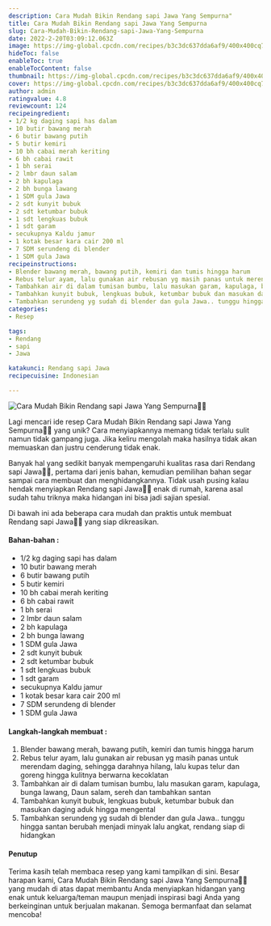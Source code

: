 ```yaml
---
description: Cara Mudah Bikin Rendang sapi Jawa Yang Sempurna"
title: Cara Mudah Bikin Rendang sapi Jawa Yang Sempurna
slug: Cara-Mudah-Bikin-Rendang-sapi-Jawa-Yang-Sempurna
date: 2022-2-20T03:09:12.063Z
image: https://img-global.cpcdn.com/recipes/b3c3dc637dda6af9/400x400cq70/photo.jpg
hideToc: false
enableToc: true
enableTocContent: false
thumbnail: https://img-global.cpcdn.com/recipes/b3c3dc637dda6af9/400x400cq70/photo.jpg
cover: https://img-global.cpcdn.com/recipes/b3c3dc637dda6af9/400x400cq70/photo.jpg
author: admin
ratingvalue: 4.8
reviewcount: 124
recipeingredient:
- 1/2 kg daging sapi has dalam
- 10 butir bawang merah
- 6 butir bawang putih
- 5 butir kemiri
- 10 bh cabai merah keriting
- 6 bh cabai rawit
- 1 bh serai
- 2 lmbr daun salam
- 2 bh kapulaga
- 2 bh bunga lawang
- 1 SDM gula Jawa
- 2 sdt kunyit bubuk
- 2 sdt ketumbar bubuk
- 1 sdt lengkuas bubuk
- 1 sdt garam
- secukupnya Kaldu jamur
- 1 kotak besar kara cair 200 ml
- 7 SDM serundeng di blender
- 1 SDM gula Jawa
recipeinstructions:
- Blender bawang merah, bawang putih, kemiri dan tumis hingga harum
- Rebus telur ayam, lalu gunakan air rebusan yg masih panas untuk merendam daging, sehingga darahnya hilang, lalu kupas telur dan goreng hingga kulitnya berwarna kecoklatan
- Tambahkan air di dalam tumisan bumbu, lalu masukan garam, kapulaga, bunga lawang, Daun salam, sereh dan tambahkan santan
- Tambahkan kunyit bubuk, lengkuas bubuk, ketumbar bubuk dan masukan daging aduk hingga mengental
- Tambahkan serundeng yg sudah di blender dan gula Jawa.. tunggu hingga santan berubah menjadi minyak lalu angkat, rendang siap di hidangkan
categories:
- Resep

tags:
- Rendang
- sapi
- Jawa

katakunci: Rendang sapi Jawa
recipecuisine: Indonesian

---
```


![Cara Mudah Bikin Rendang sapi Jawa Yang Sempurna👩‍🍳](https://img-global.cpcdn.com/recipes/b3c3dc637dda6af9/400x400cq70/photo.jpg)

Lagi mencari ide resep Cara Mudah Bikin Rendang sapi Jawa Yang Sempurna👩‍🍳 yang unik? Cara menyiapkannya memang tidak terlalu sulit namun tidak gampang juga. Jika keliru mengolah maka hasilnya tidak akan memuaskan dan justru cenderung tidak enak.

Banyak hal yang sedikit banyak mempengaruhi kualitas rasa dari Rendang sapi Jawa👩‍🍳, pertama dari jenis bahan, kemudian pemilihan bahan segar sampai cara membuat dan menghidangkannya. Tidak usah pusing kalau hendak menyiapkan Rendang sapi Jawa👩‍🍳 enak di rumah, karena asal sudah tahu triknya maka hidangan ini bisa jadi sajian spesial.

Di bawah ini ada beberapa cara mudah dan praktis untuk membuat Rendang sapi Jawa👩‍🍳 yang siap dikreasikan.

<!--inarticleads1-->

#### Bahan-bahan :

- 1/2 kg daging sapi has dalam
- 10 butir bawang merah
- 6 butir bawang putih
- 5 butir kemiri
- 10 bh cabai merah keriting
- 6 bh cabai rawit
- 1 bh serai
- 2 lmbr daun salam
- 2 bh kapulaga
- 2 bh bunga lawang
- 1 SDM gula Jawa
- 2 sdt kunyit bubuk
- 2 sdt ketumbar bubuk
- 1 sdt lengkuas bubuk
- 1 sdt garam
- secukupnya Kaldu jamur
- 1 kotak besar kara cair 200 ml
- 7 SDM serundeng di blender
- 1 SDM gula Jawa

<!--inarticleads2-->

#### Langkah-langkah membuat :

1. Blender bawang merah, bawang putih, kemiri dan tumis hingga harum
1. Rebus telur ayam, lalu gunakan air rebusan yg masih panas untuk merendam daging, sehingga darahnya hilang, lalu kupas telur dan goreng hingga kulitnya berwarna kecoklatan
1. Tambahkan air di dalam tumisan bumbu, lalu masukan garam, kapulaga, bunga lawang, Daun salam, sereh dan tambahkan santan
1. Tambahkan kunyit bubuk, lengkuas bubuk, ketumbar bubuk dan masukan daging aduk hingga mengental
1. Tambahkan serundeng yg sudah di blender dan gula Jawa.. tunggu hingga santan berubah menjadi minyak lalu angkat, rendang siap di hidangkan

#### Penutup

Terima kasih telah membaca resep yang kami tampilkan di sini. Besar harapan kami, Cara Mudah Bikin Rendang sapi Jawa Yang Sempurna👩‍🍳 yang mudah di atas dapat membantu Anda menyiapkan hidangan yang enak untuk keluarga/teman maupun menjadi inspirasi bagi Anda yang berkeinginan untuk berjualan makanan. Semoga bermanfaat dan selamat mencoba!